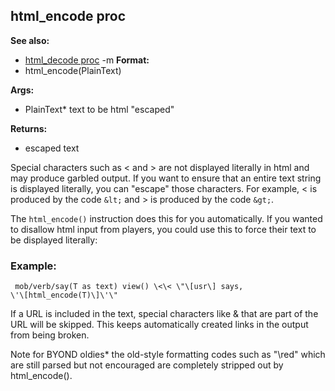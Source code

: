 ## html_encode proc
**See also:**
*   [html_decode proc](/ref/proc/html_decode.md) -m<!-- -->
**Format:**
*   html_encode(PlainText)
<!-- -->
**Args:**
*   PlainText* text to be html \"escaped\"
<!-- -->
**Returns:**
*   escaped text


Special characters such as \< and \> are not displayed
literally in html and may produce garbled output. If you want to ensure
that an entire text string is displayed literally, you can \"escape\"
those characters. For example, \< is produced by the code `&lt;` and \>
is produced by the code `&gt;`. 

The `html_encode()` instruction
does this for you automatically. If you wanted to disallow html input
from players, you could use this to force their text to be displayed
literally:
### Example:

```
 mob/verb/say(T as text) view() \<\< \"\[usr\] says,
\'\[html_encode(T)\]\'\" 
```
 

If a URL is included in the
text, special characters like & that are part of the URL will be
skipped. This keeps automatically created links in the output from being
broken. 

Note for BYOND oldies* the old-style formatting codes
such as \"\\red\" which are still parsed but not encouraged are
completely stripped out by html_encode().